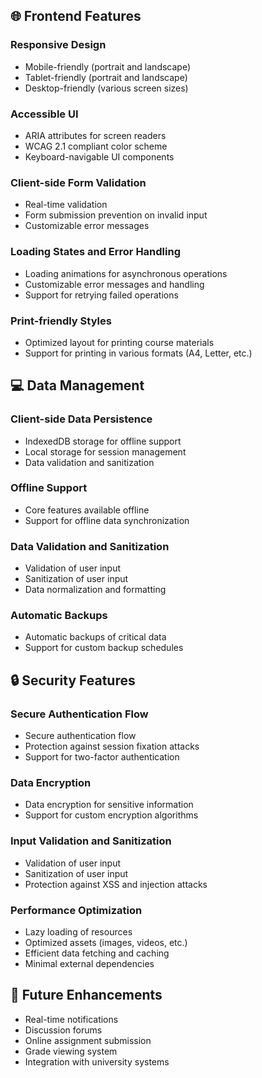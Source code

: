 ## 🌐 Frontend Features
### Responsive Design
- Mobile-friendly (portrait and landscape)
- Tablet-friendly (portrait and landscape)
- Desktop-friendly (various screen sizes)

### Accessible UI
- ARIA attributes for screen readers
- WCAG 2.1 compliant color scheme
- Keyboard-navigable UI components

### Client-side Form Validation
- Real-time validation
- Form submission prevention on invalid input
- Customizable error messages

### Loading States and Error Handling
- Loading animations for asynchronous operations
- Customizable error messages and handling
- Support for retrying failed operations

### Print-friendly Styles
- Optimized layout for printing course materials
- Support for printing in various formats (A4, Letter, etc.)

## 💻 Data Management
### Client-side Data Persistence
- IndexedDB storage for offline support
- Local storage for session management
- Data validation and sanitization

### Offline Support
- Core features available offline
- Support for offline data synchronization

### Data Validation and Sanitization
- Validation of user input
- Sanitization of user input
- Data normalization and formatting

### Automatic Backups
- Automatic backups of critical data
- Support for custom backup schedules

## 🔒 Security Features
### Secure Authentication Flow
- Secure authentication flow
- Protection against session fixation attacks
- Support for two-factor authentication

### Data Encryption
- Data encryption for sensitive information
- Support for custom encryption algorithms

### Input Validation and Sanitization
- Validation of user input
- Sanitization of user input
- Protection against XSS and injection attacks

### Performance Optimization
- Lazy loading of resources
- Optimized assets (images, videos, etc.)
- Efficient data fetching and caching
- Minimal external dependencies

## 🚀 Future Enhancements
- Real-time notifications
- Discussion forums
- Online assignment submission
- Grade viewing system
- Integration with university systems
